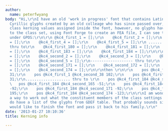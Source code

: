 ```yaml
---
author:
  name: peterfwyang
body: "Hi,\r\nI have an old 'work in progress' font that contains Latin, Greek and
  Cyrillic glyphs created by an old colleage who has since passed over, and it has
  class kerning values assigned inside the font, however, no glyphs have been assigned
  to the class set, using Font Forge to create an FEA file, I can see the following
  under GPOS:\r\n\r\n @kc4_first_1 = [];\r\n    @kc4_first_2 = [];\r\n    @kc4_first_3
  = [];\r\n    @kc4_first_4 = [];\r\n    @kc4_first_5 = [];\r\n .................
  thru to\r\n    @kc4_first_180 = [];\r\n    @kc4_first_181 = [];\r\n    @kc4_first_182
  = [];\r\n    @kc4_first_183 = [];\r\n    @kc4_first_184 = [];\r\n\r\n@kc4_second_1
  = [];\r\n    @kc4_second_2 = [];\r\n    @kc4_second_3 = [];\r\n    @kc4_second_4
  = [];\r\n    @kc4_second_5 = [];\r\n------------------- thru to\r\n    @kc4_second_170
  = [];\r\n    @kc4_second_171 = [];\r\n    @kc4_second_172 = [];\r\n    @kc4_second_173
  = [];\r\n    @kc4_second_174 = [];\r\n\r\nthen \r\n\r\n    pos @kc4_first_1 @kc4_second_34
  31;\r\n    pos @kc4_first_1 @kc4_second_38 102;\r\n    pos @kc4_first_1 @kc4_second_97
  31;\r\n.................... thru to \r\n    pos @kc4_first_184 @kc4_second_164 -41;\r\n
  \   pos @kc4_first_184 @kc4_second_165 -51;\r\n    pos @kc4_first_184 @kc4_second_168
  -92;\r\n    pos @kc4_first_184 @kc4_second_171 -92;\r\n    pos @kc4_first_184 @kc4_second_172
  195;\r\n    pos @kc4_first_184 @kc4_second_174 -123;\r\n\r\nI am wondering, is there
  a way to work out what the constituent members of the class settings would be? I
  do have a list of the glyphs from GDEF table. That probably sounds silly, but I
  would like to finish the font and pass it back to his family.\r\n"
date: '2013-01-27 10:10:36'
title: Kerning info

---
```

